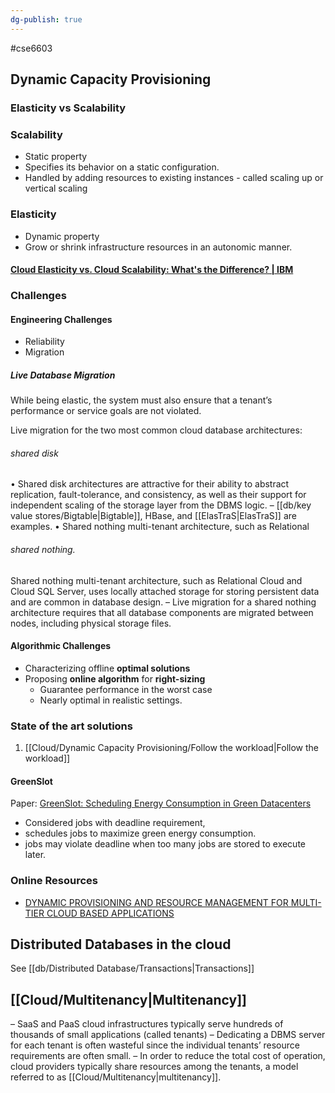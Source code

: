 ```yaml
---
dg-publish: true
---
```


#cse6603 

## Dynamic Capacity Provisioning

### Elasticity vs Scalability

### Scalability

- Static property
- Specifies its behavior on a static configuration.
- Handled by adding resources to existing instances - called scaling up or vertical scaling

### Elasticity 

- Dynamic property
- Grow or shrink infrastructure resources in an autonomic manner.

####  [Cloud Elasticity vs. Cloud Scalability: What's the Difference? | IBM](https://www.ibm.com/cloud/blog/cloud-elasticity-vs-cloud-scalability)

### Challenges

#### Engineering Challenges
- Reliability
- Migration 

##### **Live Database Migration**

While being elastic, the system must also ensure that a tenant’s performance or service goals are not violated.

Live migration for the two most common cloud database
architectures:

###### shared disk
• Shared disk architectures are attractive for their ability to
abstract replication, fault-tolerance, and consistency, as well as
their support for independent scaling of the storage layer from
the DBMS logic.
– [[db/key value stores/Bigtable\|Bigtable]], HBase, and [[ElasTraS\|ElasTraS]] are examples.
• Shared nothing multi-tenant architecture, such as Relational

###### shared nothing.
Shared nothing multi-tenant architecture, such as Relational
Cloud and Cloud SQL Server, uses locally attached storage for
storing persistent data and are common in database design.
– Live migration for a shared nothing architecture requires
that all database components are migrated between nodes,
including physical storage files.

#### Algorithmic Challenges
- Characterizing offline **optimal solutions**
- Proposing **online algorithm** for **right-sizing**
    - Guarantee performance in the worst case
    - Nearly optimal in realistic settings.


### State of the art solutions

1. [[Cloud/Dynamic Capacity Provisioning/Follow the workload\|Follow the workload]]


#### GreenSlot 

Paper: [GreenSlot: Scheduling Energy Consumption in Green Datacenters](https://personals.ac.upc.edu/jguitart/HomepageFiles/SC11.pdf)



- Considered jobs with deadline requirement, 
- schedules jobs to maximize green energy consumption. 
- jobs may violate deadline when too many jobs are stored to execute later.




### Online Resources

- [DYNAMIC PROVISIONING AND RESOURCE MANAGEMENT FOR MULTI-TIER CLOUD BASED APPLICATIONS](https://sciendo.com/pdf/10.2478/fcds-2013-0008)


## Distributed Databases in the cloud

See [[db/Distributed Database/Transactions\|Transactions]]

## [[Cloud/Multitenancy\|Multitenancy]]

– SaaS and PaaS cloud infrastructures typically serve
hundreds of thousands of small applications (called
tenants)
– Dedicating a DBMS server for each tenant is often wasteful
since the individual tenants’ resource requirements are
often small.
– In order to reduce the total cost of operation, cloud
providers typically share resources among the tenants, a
model referred to as [[Cloud/Multitenancy\|multitenancy]].